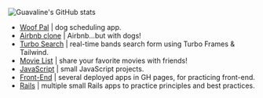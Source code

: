 ![Guavaline's GitHub stats](https://github-readme-stats.vercel.app/api?username=guavalines&show_icons=true&theme=chartreuse-dark)

<!-- ![Screen Shot 2022-11-05 at 2 35 22 PM](https://user-images.githubusercontent.com/100665876/205378735-43fc6812-dac5-4975-b585-e8a541a70833.jpeg)
 -->

- [Woof Pal](https://github.com/Guavalines/woof_pal) | dog scheduling app.
- [Airbnb clone](https://github.com/Guavalines/share_a-dog) | Airbnb...but with dogs!
- [Turbo Search](https://github.com/Guavalines/Turbo_Search_Form) | real-time bands search form using Turbo Frames & Tailwind.
- [Movie List](https://github.com/Guavalines/rails-watch-list) | share your favorite movies with friends!
- [JavaScript](https://github.com/stars/Guavalines/lists/javascript) | small JavaScript projects.
- [Front-End](https://github.com/stars/Guavalines/lists/front-end) | several deployed apps in GH pages, for practicing front-end.
- [Rails](https://github.com/stars/Guavalines/lists/rails) | multiple small Rails apps to practice principles and best practices.

<!--[![Top Langs](https://github-readme-stats.vercel.app/api/top-langs/?username=guavalines)](https://github.com/guavalines/github-readme-stats)
